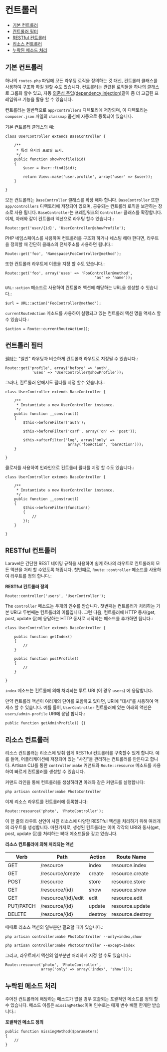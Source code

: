 # 컨트롤러

- [기본 컨트롤러](#basic-controllers)
- [컨트롤러 필터](#controller-filters)
- [RESTful 컨트롤러](#restful-controllers)
- [리소스 컨트롤러](#resource-controllers)
- [누락된 메소드 처리](#handling-missing-methods)

<a name="basic-controllers"></a>
## 기본 컨트롤러

하나의 `routes.php` 파일에 모든 라우팅 로직을 정의하는 것 대신, 컨트롤러 클래스를 사용하여 구조화 하길 원할 수도 있습니다. 컨트롤러는 관련된 로직들을 하나의 클래스로 그룹화 할수 있고, 자동 [의존성 주입(dependency injection)](/docs/ioc)같이 좀 더 고급된 프레임워크 기능을 활용 할 수 있습니다.

컨트롤러는 일반적으로 `app/controllers` 디렉토리에 저장되며, 이 디렉토리는 `composer.json` 파일의 `classmap` 옵션에 자동으로 등록되어 있습니다.

기본 컨트롤러 클래스의 예:

	class UserController extends BaseController {

		/**
		 * 특정 유저의 프로필 표시.
		 */
		public function showProfile($id)
		{
			$user = User::find($id);

			return View::make('user.profile', array('user' => $user));
		}

	}

모든 컨트롤러는 `BaseController` 클래스를 확장 해야 합니다. `BaseController` 또한 `app/controllers` 디렉토리에 저장되어 있으며, 공유되는 컨트롤러 로직을 보관하는 장소로 사용 됩니다. `BaseController`는 프레임워크의 `Controller` 클래스를 확장합니다. 이제, 아래와 같이 컨트롤러 액션으로 라우팅 할수 있습니다.:

	Route::get('user/{id}', 'UserController@showProfile');

PHP 네임스페이스를 사용하여 컨트롤러를 구조화 하거나 네스팅 해야 한다면, 라우트을 정의할 때 간단히 클래스의 전체주소를 사용하면 됩니다.:

	Route::get('foo', 'Namespace\FooController@method');

또한 컨트롤러 라우트에 이름을 지정 할 수도 있습니다.:

	Route::get('foo', array('uses' => 'FooController@method',
											'as' => 'name'));

`URL::action` 메소드르 사용하여 컨트롤러 액션에 해당하는 URL을 생성할 수 잇습니다.:

	$url = URL::action('FooController@method');

`currentRouteAction` 메소드를 사용하여 실행되고 있는 컨트롤러 액션 명을 액세스 할 수 있습니다.:

	$action = Route::currentRouteAction();

<a name="controller-filters"></a>
## 컨트롤러 필터

[필터](/docs/routing#route-filters)는 "일반" 라우팅과 비슷하게 컨트롤러 라우트로 지정될 수 있습니다.:

	Route::get('profile', array('before' => 'auth',
				'uses' => 'UserController@showProfile'));

그러나, 컨트롤러 안에서도 필터를 지정 할수 있습니다.:

	class UserController extends BaseController {

		/**
		 * Instantiate a new UserController instance.
		 */
		public function __construct()
		{
			$this->beforeFilter('auth');

			$this->beforeFilter('csrf', array('on' => 'post'));

			$this->afterFilter('log', array('only' =>
								array('fooAction', 'barAction')));
		}

	}

클로저를 사용하여 인라인으로 컨트롤러 필터를 지정 할 수도 있습니다.:

	class UserController extends BaseController {

		/**
		 * Instantiate a new UserController instance.
		 */
		public function __construct()
		{
			$this->beforeFilter(function()
			{
				//
			});
		}

	}

<a name="restful-controllers"></a>
## RESTful 컨트롤러

Laravel은 간단한 REST 네이밍 규칙을 사용하여 쉽게 하나의 라우트로 컨트롤러의 모든 액션을 처리 할 수있도록 해줍니다. 첫번째로, `Route::controller` 메소드를 사용하여 라우트를 정의 합니다.:

**RESTful 컨트롤러 정의**

	Route::controller('users', 'UserController');

The `controller` 메소드는 두개의 인수를 받습니다. 첫번째는 컨트롤러가 처리하는 기본 URI고 두번째는 컨트롤러의 이름입니다. 그런 다음, 컨트롤러에 HTTP 동사(get, post, update 등)에 응답하는 HTTP 동사로 시작하는 메소드를 추가하면 됩니다.:

	class UserController extends BaseController {

		public function getIndex()
		{
			//
		}

		public function postProfile()
		{
			//
		}

	}

`index` 메소드는 컨트롤에 의해 처리되는 루트 URI (이 경우 `users`) 에 응답합니다.

만약 컨트롤러 액션이 여러개의 단어를 포함하고 있다면, URI에 "대시"를 사용하여 액세스 할 수 있습니다. 예를 들어, `UserController` 컨트롤러에 있는 아래의 액션은 `users/admin-profile` URI에 응답 합니다.:

	public function getAdminProfile() {}

<a name="resource-controllers"></a>
## 리소스 컨트롤러

리소스 컨트롤러는 리소스에 맞춰 쉽게 RESTful 컨트롤러를 구축할수 있게 합니다. 예를 들어, 어플리케이션에 저장되어 있는 "사진"을 관리하는 컨트롤러를 만든다고 합니다. Artisan CLI를 통한 `controller:make` 커맨드와 `Route::resource` 메소드를 사용하여 빠르게 컨트롤러를 생성할 수 있습니다.

커맨드 라인을 통해 컨트롤러를 생성하려면 아래와 같은 커맨드를 실행합니다:

	php artisan controller:make PhotoController

이제 리소스 라우트를 컨트롤러에 등록합니다:

	Route::resource('photo', 'PhotoController');

이 한 줄의 라우트 선언이 사진 리소스에 다양한 RESTful 액션을 처리하기 위해 여러개의 라우트를 생성합니다. 마찬가지로, 생성된 컨트롤러는 이미 각각의 URI와 동사(get, post, update 등)를 처리하는 뼈대 메소드들을 갖고 있습니다.

**리소스 컨트롤러에 의해 처리되는 액션**

Verb      | Path                  | Action       | Route Name
----------|-----------------------|--------------|---------------------
GET       | /resource             | index        | resource.index
GET       | /resource/create      | create       | resource.create
POST      | /resource             | store        | resource.store
GET       | /resource/{id}        | show         | resource.show
GET       | /resource/{id}/edit   | edit         | resource.edit
PUT/PATCH | /resource/{id}        | update       | resource.update
DELETE    | /resource/{id}        | destroy      | resource.destroy

때때로 리소스 액션의 일부분만 필요할 때가 있습니다.:

	php artisan controller:make PhotoController --only=index,show

	php artisan controller:make PhotoController --except=index

그리고, 라우트에서 액션의 일부분만 처리하게 지정 할 수도 있습니다.:

	Route::resource('photo', 'PhotoController',
					array('only' => array('index', 'show')));

<a name="handling-missing-methods"></a>
## 누락된 메소드 처리

주어진 컨트롤러에 해당하는 메소드가 없을 경우 호출되는 포괄적인 메소드를 정의 할 수 있습니다. 메소드 이름은 `missingMethod`이며 인수로는 매개 변수 배열 한개만 받습니다.:

**포괄적인 메소드 정의**

	public function missingMethod($parameters)
	{
		//
	}